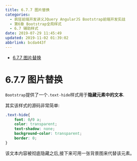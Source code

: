 ```yaml
---
title: 6.7.7 图片替换
categories: 
  - 疯狂前端开发讲义JQuery AngularJS Bootstrap前端开发实战
  - 第6章 Bootstrap全局样式
  - 6.7 辅助样式
date: 2019-07-29 11:45:49
updated: 2019-11-02 01:39:02
abbrlink: bcda443f
---
```

- [6.7.7 图片替换](/ReadingNotes/bcda443f/#6-7-7-图片替换)

<!--more-->
<script src="https://cdn.bootcss.com/jquery/3.4.0/jquery.slim.min.js"></script>
<script>$(document).ready(function () {$(".post-body > ul:nth-child(1)").hide();});</script>

<!--end-->
<!--SSTStart-->
# 6.7.7 图片替换 #
`Bootstrap`提供了一个`.text-hide`样式用于**隐藏元素中的文本**.
<!--SSTStop-->

其实该样式的源码非常简单:
```css
.text-hide{
    font: 0/0 a;
    color: transparent;
    text-shadow: none;
    background-color: transparent;
    border: 0;
}
```
<!--SSTStart-->
该文本内容被彻底隐藏之后,接下来可用一张背景图来代替该元素。
<!--SSTStop-->


